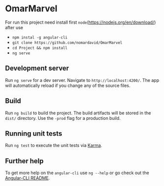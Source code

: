 # OmarMarvel


For run this project need install first `node`(https://nodejs.org/en/download/)
after use
* `npm instal -g angular-cli`
* `git clone https://github.com/nomardavid/OmarMarvel`
* `cd Project && npm install`
* `ng serve`

## Development server
Run `ng serve` for a dev server. Navigate to `http://localhost:4200/`. The app will automatically reload if you change any of the source files.

## Build

Run `ng build` to build the project. The build artifacts will be stored in the `dist/` directory. Use the `-prod` flag for a production build.

## Running unit tests

Run `ng test` to execute the unit tests via [Karma](https://karma-runner.github.io).


## Further help

To get more help on the `angular-cli` use `ng --help` or go check out the [Angular-CLI README](https://github.com/angular/angular-cli/blob/master/README.md).
